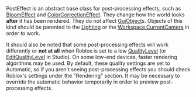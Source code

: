 PostEffect is an abstract base class for post-processing effects, such as
[BloomEffect](https://create.roblox.com/docs/reference/engine/classes/BloomEffect) and [ColorCorrectionEffect](https://create.roblox.com/docs/reference/engine/classes/ColorCorrectionEffect). They change how the world looks
**after** it has been rendered. They do not affect [GuiObject](https://create.roblox.com/docs/reference/engine/classes/GuiObject)s. Objects of
this kind should be parented to the [Lighting](https://create.roblox.com/docs/reference/engine/classes/Lighting) or the
[Workspace.CurrentCamera](https://create.roblox.com/docs/reference/engine/classes/Workspace#CurrentCamera) in order to work.

It should also be noted that some post-processing effects will work
differently or **not at all** when Roblox is set to a low
[QualityLevel](https://create.roblox.com/docs/reference/engine/classes/RenderSettings#QualityLevel) (or
[EditQualityLevel](https://create.roblox.com/docs/reference/engine/classes/RenderSettings#EditQualityLevel) in Studio). On some low-end
devices, faster rendering algorithms may be used. By default, these quality
settings are set to Automatic, so if you aren't seeing post-processing effects
you should check Roblox's settings under the "Rendering" section. It may be
necessary to override the automatic behavior temporarily in order to preview
post-processing effects.